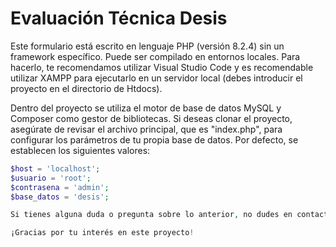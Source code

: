 # Evaluación Técnica Desis

Este formulario está escrito en lenguaje PHP (versión 8.2.4) sin un framework específico. Puede ser compilado en entornos locales. Para hacerlo, te recomendamos utilizar Visual Studio Code y es recomendable utilizar XAMPP para ejecutarlo en un servidor local (debes introducir el proyecto en el directorio de Htdocs).

Dentro del proyecto se utiliza el motor de base de datos MySQL y Composer como gestor de bibliotecas. Si deseas clonar el proyecto, asegúrate de revisar el archivo principal, que es "index.php", para configurar los parámetros de tu propia base de datos. Por defecto, se establecen los siguientes valores:

```php
$host = 'localhost';
$usuario = 'root';
$contrasena = 'admin';
$base_datos = 'desis';

Si tienes alguna duda o pregunta sobre lo anterior, no dudes en contactarme a mi correo personal: andres.pb.16@gmail.com.

¡Gracias por tu interés en este proyecto!